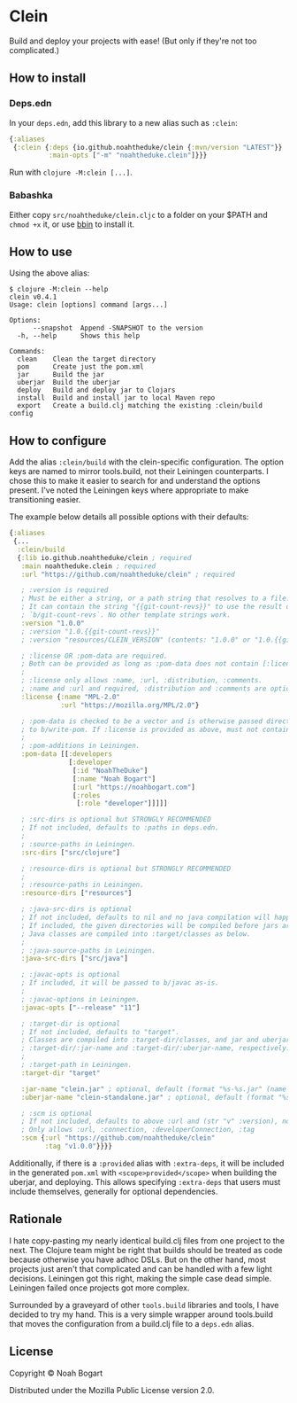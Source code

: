 # Clein

Build and deploy your projects with ease! (But only if they're not too complicated.)

## How to install

### Deps.edn

In your `deps.edn`, add this library to a new alias such as `:clein`:

```clojure
{:aliases
 {:clein {:deps {io.github.noahtheduke/clein {:mvn/version "LATEST"}}
          :main-opts ["-m" "noahtheduke.clein"]}}}
```

Run with `clojure -M:clein [...]`.

### Babashka

Either copy `src/noahtheduke/clein.cljc` to a folder on your $PATH and `chmod +x` it, or use [bbin](https://github.com/babashka/bbin) to install it.

## How to use

Using the above alias:

```shell
$ clojure -M:clein --help
clein v0.4.1
Usage: clein [options] command [args...]

Options:
      --snapshot  Append -SNAPSHOT to the version
  -h, --help      Shows this help

Commands:
  clean    Clean the target directory
  pom      Create just the pom.xml
  jar      Build the jar
  uberjar  Build the uberjar
  deploy   Build and deploy jar to Clojars
  install  Build and install jar to local Maven repo
  export   Create a build.clj matching the existing :clein/build config
```

## How to configure

Add the alias `:clein/build` with the clein-specific configuration. The option keys are named to mirror tools.build, not their Leiningen counterparts. I chose this to make it easier to search for and understand the options present. I've noted the Leiningen keys where appropriate to make transitioning easier.

The example below details all possible options with their defaults:

```clojure
{:aliases
 {...
  :clein/build
  {:lib io.github.noahtheduke/clein ; required
   :main noahtheduke.clein ; required
   :url "https://github.com/noahtheduke/clein" ; required

   ; :version is required
   ; Must be either a string, or a path string that resolves to a file.
   ; It can contain the string "{{git-count-revs}}" to use the result of
   ; `b/git-count-revs`. No other template strings work.
   :version "1.0.0"
   ; :version "1.0.{{git-count-revs}}"
   ; :version "resources/CLEIN_VERSION" (contents: "1.0.0" or "1.0.{{git-count-revs}}")

   ; :license OR :pom-data are required.
   ; Both can be provided as long as :pom-data does not contain [:licenses].
   ;
   ; :license only allows :name, :url, :distribution, :comments.
   ; :name and :url and required, :distribution and :comments are optional.
   :license {:name "MPL-2.0"
             :url "https://mozilla.org/MPL/2.0"}

   ; :pom-data is checked to be a vector and is otherwise passed directly
   ; to b/write-pom. If :license is provided as above, must not contain [:licenses].
   ;
   ; :pom-additions in Leiningen.
   :pom-data [[:developers
               [:developer
                [:id "NoahTheDuke"]
                [:name "Noah Bogart"]
                [:url "https://noahbogart.com"]
                [:roles
                 [:role "developer"]]]]]

   ; :src-dirs is optional but STRONGLY RECOMMENDED
   ; If not included, defaults to :paths in deps.edn.
   ;
   ; :source-paths in Leiningen.
   :src-dirs ["src/clojure"]

   ; :resource-dirs is optional but STRONGLY RECOMMENDED
   ;
   ; :resource-paths in Leiningen.
   :resource-dirs ["resources"]

   ; :java-src-dirs is optional
   ; If not included, defaults to nil and no java compilation will happen.
   ; If included, the given directories will be compiled before jars are created.
   ; Java classes are compiled into :target/classes as below.
   ;
   ; :java-source-paths in Leiningen.
   :java-src-dirs ["src/java"]

   ; :javac-opts is optional
   ; If included, it will be passed to b/javac as-is.
   ;
   ; :javac-options in Leiningen.
   :javac-opts ["--release" "11"]

   ; :target-dir is optional
   ; If not included, defaults to "target".
   ; Classes are compiled into :target-dir/classes, and jar and uberjar are built in
   ; :target-dir/:jar-name and :target-dir/:uberjar-name, respectively.
   ;
   ; :target-path in Leiningen.
   :target-dir "target"

   :jar-name "clein.jar" ; optional, default (format "%s-%s.jar" (name lib) version)
   :uberjar-name "clein-standalone.jar" ; optional, default (format "%s-%s-standalone.jar" (name lib) version)

   ; :scm is optional
   ; If not included, defaults to above :url and (str "v" :version), no :connection or :developerConnection
   ; Only allows :url, :connection, :developerConnection, :tag
   :scm {:url "https://github.com/noahtheduke/clein"
         :tag "v1.0.0"}}}}
```

Additionally, if there is a `:provided` alias with `:extra-deps`, it will be included in the generated `pom.xml` with `<scope>provided</scope>` when building the uberjar, and deploying. This allows specifying `:extra-deps` that users must include themselves, generally for optional dependencies.

## Rationale

I hate copy-pasting my nearly identical build.clj files from one project to the next. The Clojure team might be right that builds should be treated as code because otherwise you have adhoc DSLs. But on the other hand, most projects just aren't that complicated and can be handled with a few light decisions. Leiningen got this right, making the simple case dead simple. Leiningen failed once projects got more complex.

Surrounded by a graveyard of other `tools.build` libraries and tools, I have decided to try my hand. This is a very simple wrapper around tools.build that moves the configuration from a build.clj file to a `deps.edn` alias.

## License

Copyright © Noah Bogart

Distributed under the Mozilla Public License version 2.0.
